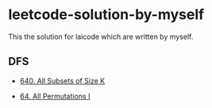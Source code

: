 leetcode-solution-by-myself
==
This the solution for laicode which are written by myself.

DFS
--

* [640. All Subsets of Size K](https://github.com/yzyolala/leetcode-solution-by-myself/blob/main/640.%20All%20Subsets%20of%20Size%20K.md)

* [64. All Permutations I]()
